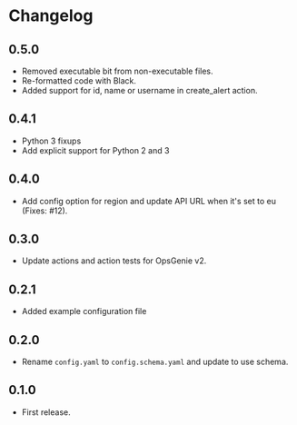 # Changelog

## 0.5.0
- Removed executable bit from non-executable files.
- Re-formatted code with Black.
- Added support for id, name or username in create_alert action.

## 0.4.1

- Python 3 fixups
- Add explicit support for Python 2 and 3

## 0.4.0

- Add config option for region and update API URL when it's set to eu (Fixes: #12).

## 0.3.0

- Update actions and action tests for OpsGenie v2.

## 0.2.1

- Added example configuration file

## 0.2.0

- Rename `config.yaml` to `config.schema.yaml` and update to use schema.

## 0.1.0

- First release.
